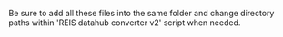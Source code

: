 Be sure to add all these files into the same folder and change directory paths within 'REIS datahub converter v2' script when needed.
